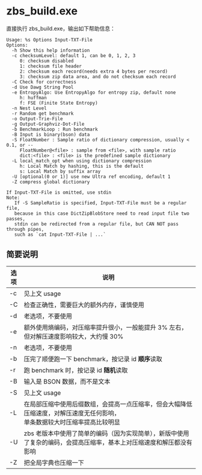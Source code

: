 # zbs\_build.exe

直接执行 zbs\_build.exe，输出如下帮助信息：
```
Usage: %s Options Input-TXT-File
Options:
  -h Show this help information
  -c checksumLevel: default 1, can be 0, 1, 2, 3
     0: checksum disabled
     1: checksum file header
     2: checksum each record(needs extra 4 bytes per record)
     3: checksum zip data area, and do not checksum each record
  -C Check for correctness
  -d Use Dawg String Pool
  -e EntropyAlgo: Use EntropyAlgo for entropy zip, default none
     h: huffman
     f: FSE (Finite State Entropy)
  -n Nest Level
  -r Random get benchmark
  -o Output-Trie-File
  -g Output-Graphviz-Dot-File
  -b BenchmarkLoop : Run benchmark
  -B Input is binary(bson) data
  -S FloatNumber : Sample ratio of dictionary compression, usually < 0.1, or --
     FloatNumber@<file> : sample from <file>, with sample ratio
     dict:<file> : <file> is the predefined sample dictionary
  -L local_match_opt when using dictionary compression
     h: Local Match by hashing, this is the default
     s: Local Match by suffix array
  -U [optional(0 or 1)] use new Ultra ref encoding, default 1
  -Z compress global dictionary

If Input-TXT-File is omitted, use stdin
Note:
   If -S SampleRatio is specified, Input-TXT-File must be a regular file,
   because in this case DictZipBlobStore need to read input file two passes,
   stdin can be redirected from a regular file, but CAN NOT pass through pipes,
   such as `cat Input-TXT-File | ...`
```

## 简要说明

| 选项 | 说明 |
-----|-----|
-c | 见上文 usage|
-C | 检查正确性，需要巨大的额外内存，谨慎使用|
-d | 老选项，不要使用 |
-e | 额外使用熵编码，对压缩率提升很小，一般能提升 3% 左右，但对解压速度影响较大，大约慢 30% |
-n | 老选项，不要使用 |
-b | 压完了顺便跑一下 benchmark，按记录 id **顺序**读取|
-r | 跑 benchmark 时，按记录 id **随机**读取|
-B | 输入是 BSON 数据，而不是文本|
-S | 见上文 usage |
-L | 在局部压缩中使用后缀数组，会提高一点压缩率，但会大幅降低压缩速度，对解压速度无任何影响，<br>单条数据较大时压缩率提高比较明显|
-U | zbs 老版本中使用了简单的编码（因为实现简单），新版中使用了复杂的编码，会提高压缩率，基本上对压缩速度和解压都没有影响|
-Z | 把全局字典也压缩一下|
